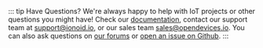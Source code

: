 ::: tip Have Questions?
We're always happy to help with IoT projects or other questions you might have!
Check our [documentation](https://docs.ionoid.io/), contact our
support team at <support@ionoid.io>, or our sales team <sales@opendevices.io>.
You can also ask questions on [our forums](https://forums.ionoid.io/) or
[open an issue on Github](https://github.com/ionoid/docs.ionoid.io/issues).
:::

